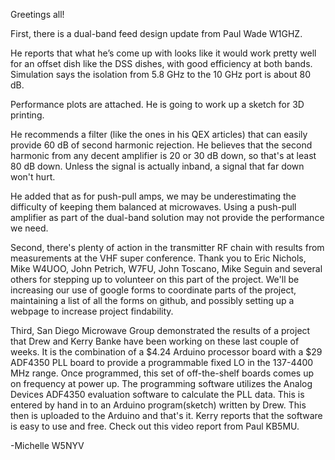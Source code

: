 Greetings all!

First, there is a dual-band feed design update from Paul Wade W1GHZ.

He reports that what he’s come up with looks like it would work pretty well for an offset dish like the DSS dishes, with good efficiency at both bands. Simulation says the isolation from 5.8 GHz to the 10 GHz port is about 80 dB.

Performance plots are attached. He is going to work up a sketch for 3D printing.

He recommends a filter (like the ones in his QEX articles) that can easily provide 60 dB of second harmonic rejection. He believes that the second harmonic from any decent amplifier is 20 or 30 dB down, so that's at least 80 dB down. Unless the signal is actually inband, a signal that far down won't hurt.

He added that as for push-pull amps, we may be underestimating the difficulty of keeping them balanced at microwaves. Using a push-pull amplifier as part of the dual-band solution may not provide the performance we need.

Second, there's plenty of action in the transmitter RF chain with results from measurements at the VHF super conference. Thank you to Eric Nichols, Mike W4UOO, John Petrich, W7FU, John Toscano, Mike Seguin and several others for stepping up to volunteer on this part of the project. We'll be increasing our use of google forms to coordinate parts of the project,  maintaining a list of all the forms on github, and possibly setting up a webpage to increase project findability. 

Third, San Diego Microwave Group demonstrated the results of a project that Drew and Kerry Banke have been working on these last couple of weeks. It is the combination of a $4.24 Arduino processor board with a $29 ADF4350 PLL board to provide a programmable fixed  LO in the 137-4400 MHz range. Once programmed, this set of off-the-shelf boards comes up on frequency at power up. The programming software utilizes the Analog Devices ADF4350 evaluation software to calculate the PLL  data. This is entered by hand in to an Arduino program(sketch) written by Drew. This then is uploaded to the Arduino and that's it. Kerry reports that the software is easy to use and free. Check out this video report from Paul KB5MU.

-Michelle W5NYV